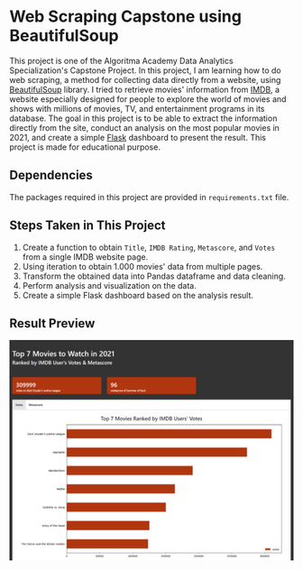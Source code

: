 # Web Scraping Capstone using BeautifulSoup

This project is one of the Algoritma Academy Data Analytics Specialization's Capstone Project. In this project, I am learning how to do web scraping, a method for collecting data directly from a website, using [BeautifulSoup](https://www.crummy.com/software/BeautifulSoup/bs4/doc/) library. I tried to retrieve movies' information from [IMDB](https://www.imdb.com/search/title/?release_date=2021-01-01,2021-12-31), a website especially designed for people to explore the world of movies and shows with millions of movies, TV, and entertainment programs in its database. The goal in this project is to be able to extract the information directly from the site, conduct an analysis on the most popular movies in 2021, and create a simple [Flask](https://flask.palletsprojects.com/en/2.0.x/) dashboard to present the result. This project is made for educational purpose.

## Dependencies

The packages required in this project are provided in `requirements.txt` file.

## Steps Taken in This Project

1. Create a function to obtain `Title`, `IMDB Rating`, `Metascore`, and `Votes` from a single IMDB website page.
2. Using iteration to obtain 1.000 movies' data from multiple pages.
3. Transform the obtained data into Pandas dataframe and data cleaning.
4. Perform analysis and visualization on the data.
5. Create a simple Flask dashboard based on the analysis result.

## Result Preview
![page1](/Results/Page1.png)

